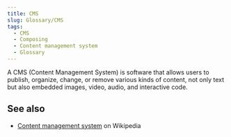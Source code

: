 ```yaml
---
title: CMS
slug: Glossary/CMS
tags:
  - CMS
  - Composing
  - Content management system
  - Glossary
---
```

A CMS (Content Management System) is software that allows users to publish, organize, change, or remove various kinds of content, not only text but also embedded images, video, audio, and interactive code.

## See also

- [Content management system](https://en.wikipedia.org/wiki/Content_management_system) on Wikipedia
